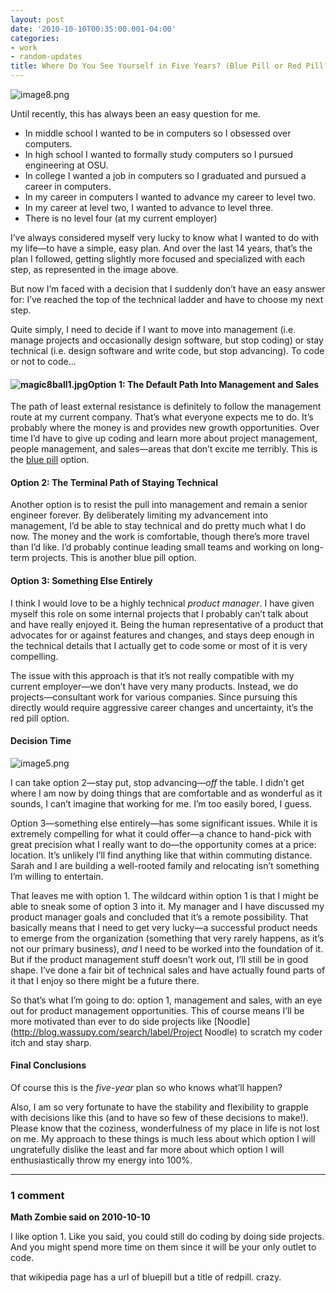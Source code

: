 ```yaml
---
layout: post
date: '2010-10-10T00:35:00.001-04:00'
categories:
- work
- random-updates
title: Where Do You See Yourself in Five Years? (Blue Pill or Red Pill?)
---
```



![image8.png](/assets/2010/image8.png)

Until recently, this has always been an easy question for me.  
* In middle school I wanted to be in computers so I obsessed over computers. 
* In high school I wanted to formally study computers so I pursued engineering at OSU. 
* In college I wanted a job in computers so I graduated and pursued a career in computers. 
* In my career in computers I wanted to advance my career to level two. 
* In my career at level two, I wanted to advance to level three. 
* There is no level four (at my current employer)  


I’ve always considered myself very lucky to know what I wanted to do with my life—to have a simple, easy plan. And over the last 14 years, that’s the plan I followed, getting slightly more focused and specialized with each step, as represented in the image above.

But now I’m faced with a decision that I suddenly don’t have an easy answer for: I’ve reached the top of the technical ladder and have to choose my next step.

Quite simply, I need to decide if I want to move into management (i.e. manage projects and occasionally design software, but stop coding) or stay technical (i.e. design software and write code, but stop advancing). To code or not to code...  <h4>![magic8ball1.jpg](/assets/2010/magic8ball1.jpg)Option 1: The Default Path Into Management and Sales</h4>

The path of least external resistance is definitely to follow the management route at my current company. That’s what everyone expects me to do. It’s probably where the money is and provides new growth opportunities. Over time I’d have to give up coding and learn more about project management, people management, and sales—areas that don’t excite me terribly. This is the [blue pill](http://en.wikipedia.org/wiki/Bluepill) option.  <h4>Option 2: The Terminal Path of Staying Technical</h4>

Another option is to resist the pull into management and remain a senior engineer forever. By deliberately limiting my advancement into management, I’d be able to stay technical and do pretty much what I do now. The money and the work is comfortable, though there’s more travel than I’d like. I’d probably continue leading small teams and working on long-term projects. This is another blue pill option.  <h4>Option 3: Something Else Entirely</h4>

I think I would love to be a highly technical *product manager*. I have given myself this role on some internal projects that I probably can’t talk about and have really enjoyed it. Being the human representative of a product that advocates for or against features and changes, and stays deep enough in the technical details that I actually get to code some or most of it is very compelling.

The issue with this approach is that it’s not really compatible with my current employer—we don’t have very many products. Instead, we do projects—consultant work for various companies. Since pursuing this directly would require aggressive career changes and uncertainty, it’s the red pill option.  <h4>Decision Time</h4>

![image5.png](/assets/2010/image5.png)

I can take option 2—stay put, stop advancing—*off* the table. I didn’t get where I am now by doing things that are comfortable and as wonderful as it sounds, I can’t imagine that working for me. I’m too easily bored, I guess.

Option 3—something else entirely—has some significant issues. While it is extremely compelling for what it could offer—a chance to hand-pick with great precision what I really want to do—the opportunity comes at a price: location. It’s unlikely I’ll find anything like that within commuting distance. Sarah and I are building a well-rooted family and relocating isn’t something I’m willing to entertain.

That leaves me with option 1. The wildcard within option 1 is that I might be able to sneak some of option 3 into it. My manager and I have discussed my product manager goals and concluded that it’s a remote possibility. That basically means that I need to get very lucky—a successful product needs to emerge from the organization (something that very rarely happens, as it’s not our primary business), *and* I need to be worked into the foundation of it. But if the product management stuff doesn’t work out, I’ll still be in good shape. I’ve done a fair bit of technical sales and have actually found parts of it that I enjoy so there might be a future there.

So that’s what I’m going to do: option 1, management and sales, with an eye out for product management opportunities. This of course means I’ll be more motivated than ever to do side projects like [Noodle](http://blog.wassupy.com/search/label/Project Noodle) to scratch my coder itch and stay sharp.  <h4>Final Conclusions</h4>

Of course this is the *five-year* plan so who knows what’ll happen? 

Also, I am so very fortunate to have the stability and flexibility to grapple with decisions like this (and to have so few of these decisions to make!). Please know that the coziness, wonderfulness of my place in life is not lost on me. My approach to these things is much less about which option I will ungratefully dislike the least and far more about which option I will enthusiastically throw my energy into 100%.

---

### 1 comment

**Math Zombie said on 2010-10-10**

I like option 1. Like you said, you could still do coding by doing side projects. And you might spend more time on them since it will be your only outlet to code.

that wikipedia page has a url of bluepill but a title of redpill. crazy.

